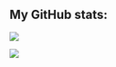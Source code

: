 ## My GitHub stats:

![](https://github-readme-stats-sigma-five.vercel.app/api?username=sxyugao&show_icons=true&count_private=true)

![](https://github-readme-stats.vercel.app/api/top-langs/?username=sxyugao&exclude_repo=Website&layout=compact)
